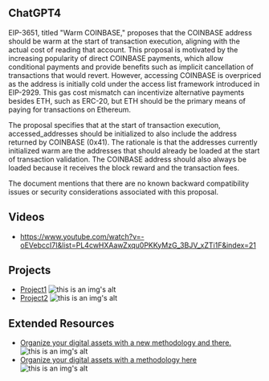## ChatGPT4

EIP-3651, titled "Warm COINBASE," proposes that the COINBASE address should be warm at the start of transaction execution, aligning with the actual cost of reading that account. This proposal is motivated by the increasing popularity of direct COINBASE payments, which allow conditional payments and provide benefits such as implicit cancellation of transactions that would revert. However, accessing COINBASE is overpriced as the address is initially cold under the access list framework introduced in EIP-2929. This gas cost mismatch can incentivize alternative payments besides ETH, such as ERC-20, but ETH should be the primary means of paying for transactions on Ethereum.

The proposal specifies that at the start of transaction execution, accessed_addresses should be initialized to also include the address returned by COINBASE (0x41). The rationale is that the addresses currently initialized warm are the addresses that should already be loaded at the start of transaction validation. The COINBASE address should also always be loaded because it receives the block reward and the transaction fees.

The document mentions that there are no known backward compatibility issues or security considerations associated with this proposal.

## Videos

- https://www.youtube.com/watch?v=-oEVebccI7I&list=PL4cwHXAawZxqu0PKKyMzG_3BJV_xZTi1F&index=21

## Projects

- [Project1](https:/xxxx) ![this is an img's alt](https://lxdao.io/icons/lxdao-logo.svg)
- [Project2](https:/xxxx) ![this is an img's alt](https://lxdao.io/icons/lxdao-logo.svg)

## Extended Resources

- [Organize your digital assets with a new methodology and there.](https:/xxxx) ![this is an img's alt](https://lxdao.io/icons/lxdao-logo.svg)
- [Organize your digital assets with a methodology here ](https:/xxxx) ![this is an img's alt](https://lxdao.io/icons/lxdao-logo.svg)







